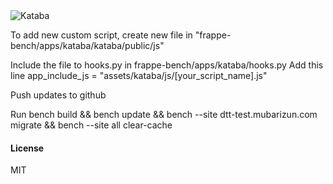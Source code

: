 <img align="center" src="https://i1.wp.com/kataba.id/wp-content/uploads/2018/10/logo-kataba.png?fit=422%2C422&ssl=1" alt="Kataba">

To add new custom script, create new file in "frappe-bench/apps/kataba/kataba/public/js"

Include the file to hooks.py in frappe-bench/apps/kataba/hooks.py
Add this line app_include_js = "assets/kataba/js/[your_script_name].js"

Push updates to github

Run bench build && bench update && bench --site dtt-test.mubarizun.com migrate && bench --site all clear-cache

#### License

MIT
